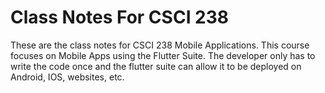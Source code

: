 # Class Notes For CSCI 238

These are the class notes for CSCI 238 Mobile Applications.  This course focuses on Mobile Apps using the Flutter Suite.  The developer only has to write the code once and the flutter suite can allow it to be deployed on Android, IOS, websites, etc.

```{tableofcontents}
```
